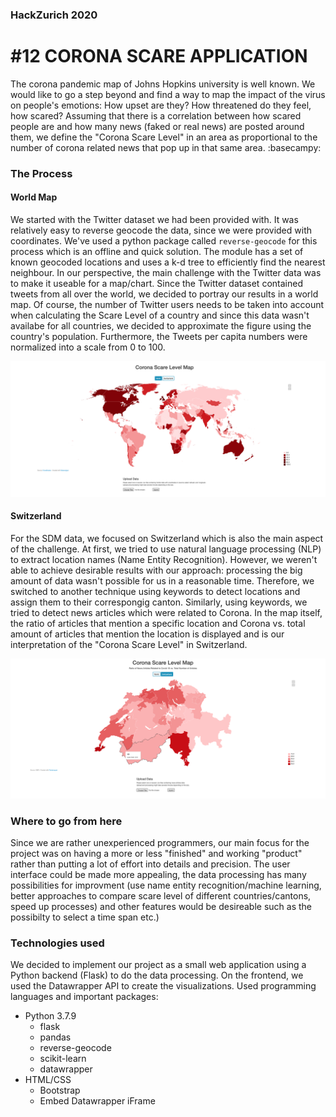 ### HackZurich 2020
# #12 CORONA SCARE APPLICATION

The corona pandemic map of Johns Hopkins university is well known. We would like to go a step beyond and find a way to map the impact of the virus on people's emotions: How upset are they? How threatened do they feel, how scared? Assuming that there is a correlation between how scared people are and how many news (faked or real news) are posted around them, we define the "Corona Scare Level" in an area as proportional to the number of corona related news that pop up in that same area. :basecampy:

### The Process
#### World Map
We started with the Twitter dataset we had been provided with. It was relatively easy to reverse geocode the data, since we were provided with coordinates. We've used a python package called `reverse-geocode` for this process which is an offline and quick solution. The module has a set of known geocoded locations and uses a k-d tree to efficiently find the nearest neighbour. In our perspective, the main challenge with the Twitter data was to make it useable for a map/chart. Since the Twitter dataset contained tweets from all over the world, we decided to portray our results in a world map. Of course, the number of Twitter users needs to be taken into account when calculating the Scare Level of a country and since this data wasn't availabe for all countries, we decided to approximate the figure using the country's population. Furthermore, the Tweets per capita numbers were normalized into a scale from 0 to 100.

![World Map](static/world_map.png)

#### Switzerland
For the SDM data, we focused on Switzerland which is also the main aspect of the challenge. At first, we tried to use natural language processing (NLP) to extract location names (Name Entity Recognition). However, we weren't able to achieve desirable results with our approach: processing the big amount of data wasn't possible for us in a reasonable time. Therefore, we switched to another technique using keywords to detect locations and assign them to their correspongig canton. Similarly, using keywords, we tried to detect news articles which were related to Corona. In the map itself, the ratio of articles that mention a specific location and Corona vs. total amount of articles that mention the location is displayed and is our interpretation of the "Corona Scare Level" in Switzerland.

![Swiss Map](static/swiss_map.png)

### Where to go from here
Since we are rather unexperienced programmers, our main focus for the project was on having a more or less "finished" and working "product" rather than putting a lot of effort into details and precision. The user interface could be made more appealing, the data processing has many possibilities for improvment (use name entity recognition/machine learning, better approaches to compare scare level of different countries/cantons, speed up processes) and other features would be desireable such as the possibilty to select a time span etc.) 

### Technologies used
We decided to implement our project as a small web application using a Python backend (Flask) to do the data processing. On the frontend, we used the Datawrapper API to create the visualizations. Used programming languages and important packages:
* Python 3.7.9
    * flask
    * pandas
    * reverse-geocode
    * scikit-learn
    * datawrapper
* HTML/CSS
    * Bootstrap
    * Embed Datawrapper iFrame
